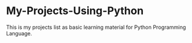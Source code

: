 # My-Projects-Using-Python
This is my projects list as basic learning material for Python Programming Language.
